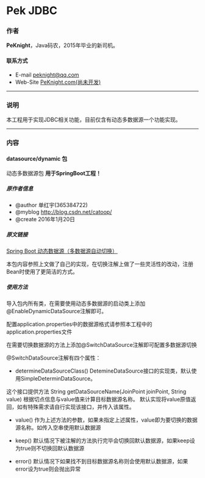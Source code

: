 # Pek JDBC

### 作者

**PeKnight**，Java码农，2015年毕业的新司机。

#### 联系方式

* E-mail peknight@qq.com
* Web-Site [PeKnight.com(尚未开发)](http://www.peknight.com/)

***

### 说明

本工程用于实现JDBC相关功能，目前仅含有动态多数据源一个功能实现。

***

### 内容

#### datasource/dynamic 包

动态多数据源包 **用于SpringBoot工程！** 

##### 原作者信息

* @author 单红宇(365384722)
* @myblog http://blog.csdn.net/catoop/
* @create 2016年1月20日

##### 原文链接

[Spring Boot 动态数据源（多数据源自动切换）](http://blog.csdn.net/catoop/article/details/50575038)

本包内容参照上文做了自己的实现，在切换注解上做了一些灵活性的改动，注册Bean时使用了更简洁的方式。

##### 使用方法

导入包内所有类，在需要使用动态多数据源的启动类上添加@EnableDynamicDataSource注解即可。

配置application.properties中的数据源格式请参照本工程中的application.properties文件

在需要切换数据源的方法上添加@SwitchDataSource注解即可配置多数据源切换

@SwitchDataSource注解有四个属性：

* determineDataSourceClass() DetemineDataSource接口的实现类，默认使用SimpleDeterminDataSource。

这个接口提供方法 String getDataSourceName(JoinPoint joinPoint, String value) 根据切点信息与value值来计算目标数据源名称。
默认实现将value原值返回，如有特殊需求请自行实现该接口，并传入该属性。

* value() 作为上述方法的参数，如果未指定上述属性，value即为要切换的数据源名称。如传入空串使用默认数据源

* keep() 默认情况下被注解的方法执行完毕会切换回默认数据源，如果keep设为true则不切换回默认数据源

* error() 默认情况下如果找不到目标数据源名称则会使用默认数据源，如果error设为true则会抛出异常
